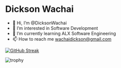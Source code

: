 # Dickson Wachai
- 👋 Hi, I’m @DicksonWachai
- 👀 I’m interested in Software Development
- 🌱 I’m currently learning ALX Software Engineering
- 📫 How to reach me wachaidickson@gmail.com





[![GitHub Streak](https://streak-stats.demolab.com/?user=DicksonWachai)](https://git.io/streak-stats)




![trophy](https://github-profile-trophy.vercel.app/?username=DicksonWachai)
<!---
DicksonWachai/DicksonWachai is a ✨ special ✨ repository because its `README.md` (this file) appears on your GitHub profile.
You can click the Preview link to take a look at your changes.
--->
